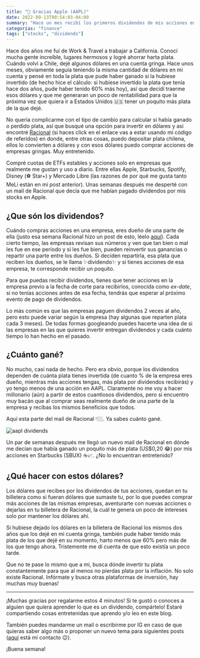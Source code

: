 ```yaml
---
title: "🍎 Gracias Apple (AAPL)"
date: 2022-09-13T00:54:03-04:00
summary: "Hace un mes recibí los primeros dividendos de mis acciones en Racional. En este post te cuento qué son los dividendos y cuánta plata me dieron por tener acciones de la empresa de Steve Jobs."
categorías: "finance"
tags: ["stocks", "dividends"]
---
```

Hace dos años me fuí de Work & Travel a trabajar a California. Conocí mucha gente increíble, lugares hermosos y logré ahorrar harta plata. Cuándo volví a Chile, dejé algunos dólares en una cuenta gringa. Hace unos meses, obviamente seguía teniendo la misma cantidad de dólares en mi cuenta y pensé en toda la plata que pude haber ganado si la hubiese invertido (de hecho hice el cálculo: si hubiese invertido la plata que tenía hace dos años, pude haber tenido 60% más hoy), así que decidí traerme esos dólares y que me generaran un poco de rentabilidad para que la próxima vez que quiera ir a Estados Unidos 🇺🇸 tener un poquito más plata de la que dejé.

No quería complicarme con el tipo de cambio para calcular si había ganado o perdido plata, así que busqué una opción para invertir en dólares y asi encontré [Racional](https://app.racional.cl/app/EH9u?code=AJ987) (si haces click en el enlace vas a estar usando mi código de referidos) en donde, entre otras cosas, puedo depositar plata chilena, ellos lo convierten a dólares y con esos dólares puedo comprar acciones de empresas gringas. Muy entretenido.

Compré cuotas de ETFs estables y acciones solo en empresas que realmente me gustan y uso a diario. Entre ellas Apple, Starbucks, Spotify, Disney (⚽️ Star+) y Mercado Libre (las razones de por qué me gusta tanto MeLi están en mi post anterior). Unas semanas después me desperté con un mail de Racional que decía que me habían pagado dividendos por mis stocks en Apple.

## ¿Que són los dividendos?

Cuándo compras acciones en una empresa, eres dueño de una parte de ella (justo esa semana Racional hizo un post de esto, léelo [aquí](https://app.racional.cl/read/sabes-que-es-una-accion-y-como-funcionan)). Cada cierto tiempo, las empresas revisan sus números y ven que tan bien o mal les fue en ese período y si les fue bien, pueden reinvertir sus ganancias o repartir una parte entre los dueños. Si deciden repartirla, esa plata que reciben los dueños, se le llama ✨dividendo✨ y si tienes acciones de esa empresa, te corresponde recibir un poquito.

Para que puedas recibir dividendos, tienes que tener acciones en la empresa previo a la fecha de corte para recibirlos, conocida como *ex-date*, si no tenías acciones antes de esa fecha, tendrás que esperar al próximo evento de pago de dividendos.

Lo más común es que las empresas paguen dividendos 2 veces al año, pero esto puede variar según la empresa (hay algunas que reparten plata cada 3 meses). De todas formas googleando puedes hacerte una idea de si las empresas en las que quieres invertir entregan dividendos y cada cuánto tiempo lo han hecho en el pasado.

## ¿Cuánto gané?

No mucho, casi nada de hecho. Pero era obvio, porque los dividendos dependen de cuánta plata tienes invertida (de cuanto % de la empresa eres dueño, mientras más acciones tengas, más plata por dividendos recibirás) y yo tengo menos de una acción en AAPL. Claramente no me voy a hacer millonario (aún) a partir de estos cuantiosos dividendos, pero si encuentro muy bacán que al comprar seas realmente dueño de una parte de la empresa y recibas los mismos beneficios que todos.

Aquí esta parte del mail de Racional 👇🏼. Ya sabes cuánto gané.

![aapl dividends](/posts/dividends.png)

Un par de semanas después me llegó un nuevo mail de Racional en dónde me decían que había ganado un poquito más de plata (US$0,20 😂) por mis acciones en Starbucks (SBUX) ☕️📈. ¿No lo encuentran entretenido?

## ¿Qué hacer con estos dólares?

Los dólares que recibes por los dividendos de tus acciones, quedan en tu billetera como si fueran dólares que sumaste tu, por lo que puedes comprar más acciones de las mismas empresas, aventurarte con nuevas acciones o dejarlas en tu billetera de Racional, la cuál te genera un poco de intereses solo por mantener los dólares ahí.

Si hubiese dejado los dólares en la billetera de Racional los mismos dos años que los dejé en mi cuenta gringa, también pude haber tenido más plata de los que dejé en su momento, harto menos que 60% pero más de los que tengo ahora. Tristemente me dí cuenta de que esto existía un poco tarde.

Que no te pase lo mismo que a mi, busca dónde invertir tu plata constantemente para que al menos no pierdas plata por la inflación. No solo existe Racional. Infórmate y busca otras plataformas de inversión, hay muchas muy buenas!

---
¡Muchas gracias por regalarme estos 4 minutos! Si te gustó o conoces a alguien que quiera aprender lo que es un dividendo, compártelo! Estaré compartiendo cosas entretenidas que aprendo y/o leo en este blog.

También puedes mandarme un mail o escribirme por IG en caso de que quieras saber algo más o proponer un nuevo tema para siguientes posts ([aquí](https://www.anwarjamis.com/about/) está mi contacto 😉).

¡Buena semana!
